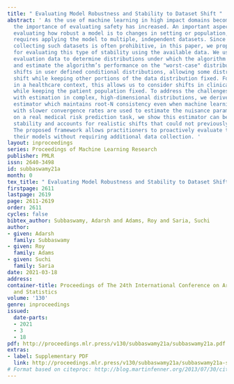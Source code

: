```yaml
---
title: " Evaluating Model Robustness and Stability to Dataset Shift "
abstract: ' As the use of machine learning in high impact domains becomes widespread,
  the importance of evaluating safety has increased. An important aspect of this is
  evaluating how robust a model is to changes in setting or population, which typically
  requires applying the model to multiple, independent datasets. Since the cost of
  collecting such datasets is often prohibitive, in this paper, we propose a framework
  for evaluating this type of stability using the available data. We use the original
  evaluation data to determine distributions under which the algorithm performs poorly,
  and estimate the algorithm’s performance on the "worst-case" distribution. We consider
  shifts in user defined conditional distributions, allowing some distributions to
  shift while keeping other portions of the data distribution fixed. For example,
  in a healthcare context, this allows us to consider shifts in clinical practice
  while keeping the patient population fixed. To address the challenges associated
  with estimation in complex, high-dimensional distributions, we derive a "debiased"
  estimator which maintains root-N consistency even when machine learning methods
  with slower convergence rates are used to estimate the nuisance parameters. In experiments
  on a real medical risk prediction task, we show this estimator can be used to analyze
  stability and accounts for realistic shifts that could not previously be expressed.
  The proposed framework allows practitioners to proactively evaluate the safety of
  their models without requiring additional data collection. '
layout: inproceedings
series: Proceedings of Machine Learning Research
publisher: PMLR
issn: 2640-3498
id: subbaswamy21a
month: 0
tex_title: " Evaluating Model Robustness and Stability to Dataset Shift "
firstpage: 2611
lastpage: 2619
page: 2611-2619
order: 2611
cycles: false
bibtex_author: Subbaswamy, Adarsh and Adams, Roy and Saria, Suchi
author:
- given: Adarsh
  family: Subbaswamy
- given: Roy
  family: Adams
- given: Suchi
  family: Saria
date: 2021-03-18
address: 
container-title: Proceedings of The 24th International Conference on Artificial Intelligence
  and Statistics
volume: '130'
genre: inproceedings
issued:
  date-parts:
  - 2021
  - 3
  - 18
pdf: http://proceedings.mlr.press/v130/subbaswamy21a/subbaswamy21a.pdf
extras:
- label: Supplementary PDF
  link: http://proceedings.mlr.press/v130/subbaswamy21a/subbaswamy21a-supp.pdf
# Format based on citeproc: http://blog.martinfenner.org/2013/07/30/citeproc-yaml-for-bibliographies/
---
```


